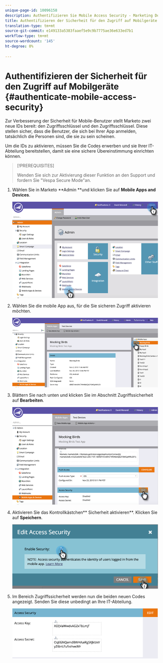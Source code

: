 ```yaml
---
unique-page-id: 10096158
description: Authentifizieren Sie Mobile Access Security - Marketing Docs - Produktdokumentation
title: Authentifizieren der Sicherheit für den Zugriff auf Mobilgeräte
translation-type: tm+mt
source-git-commit: e149133a5383faaef5e9c9b7775ae36e633ed7b1
workflow-type: tm+mt
source-wordcount: '145'
ht-degree: 0%

---
```



# Authentifizieren der Sicherheit für den Zugriff auf Mobilgeräte {#authenticate-mobile-access-security}

Zur Verbesserung der Sicherheit für Mobile-Benutzer stellt Marketo zwei neue IDs bereit: den Zugriffsschlüssel und den Zugriffsschlüssel. Diese stellen sicher, dass die Benutzer, die sich bei Ihrer App anmelden, tatsächlich die Personen sind, die sie zu sein scheinen.

Um die IDs zu aktivieren, müssen Sie die Codes erwerben und sie Ihrer IT-Abteilung bereitstellen, damit sie eine sichere Übereinstimmung einrichten können.

>[!PREREQUISITES]
>
>Wenden Sie sich zur Aktivierung dieser Funktion an den Support und fordern Sie &quot;Vespa Secure Mode&quot;an.

1. Wählen Sie in Marketo **Admin **und klicken Sie auf **Mobile Apps and Devices**.

   ![](assets/image2015-12-1-14-3a36-3a30.png)

1. Wählen Sie die mobile App aus, für die Sie sicheren Zugriff aktivieren möchten.

   ![](assets/image2015-12-2-10-3a18-3a6.png)

1. Blättern Sie nach unten und klicken Sie im Abschnitt Zugriffssicherheit auf **Bearbeiten**.

   ![](assets/image2015-12-1-14-3a41-3a37.png)

1. Aktivieren Sie das Kontrollkästchen** Sicherheit aktivieren**. Klicken Sie auf **Speichern**.

   ![](assets/image2015-12-1-14-3a54-3a0.png)

1. Im Bereich Zugriffssicherheit werden nun die beiden neuen Codes angezeigt. Senden Sie diese unbedingt an Ihre IT-Abteilung.

   ![](assets/image2015-12-1-14-3a57-3a34.png)

